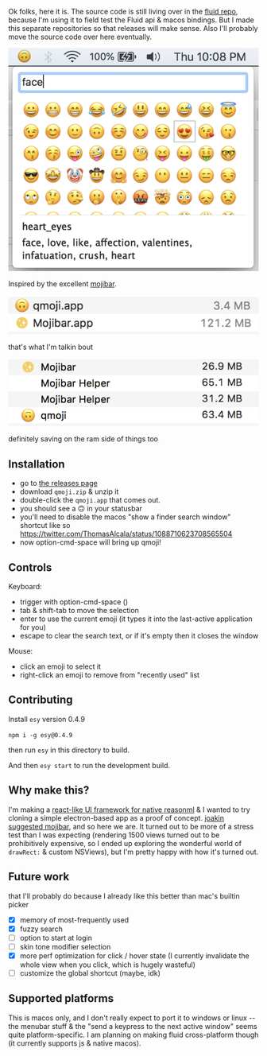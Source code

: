 Ok folks, here it is. The source code is still living over in the [fluid repo](https://github.com/jaredly/fluid/tree/master/src/qmoji), because I'm using it to field test the Fluid api & macos bindings. But I made this separate repositories so that releases will make sense. Also I'll probably move the source code over here eventually.

![screenshot](screenshot.png)

Inspired by the excellent [mojibar](https://github.com/muan/mojibar).

![sizes](sizes.png)

that's what I'm talkin bout

![memory](memory.png)

definitely saving on the ram side of things too

## Installation

- go to [the releases page](https://github.com/jaredly/qmoji/releases)
- download `qmoji.zip` & unzip it
- double-click the `qmoji.app` that comes out.
- you should see a 🙃 in your statusbar
- you'll need to disable the macos "show a finder search window" shortcut like so https://twitter.com/ThomasAlcala/status/1088710623708565504
- now option-cmd-space will bring up qmoji!

## Controls

Keyboard:
- trigger with option-cmd-space ()
- tab & shift-tab to move the selection
- enter to use the current emoji (it types it into the last-active application for you)
- escape to clear the search text, or if it's empty then it closes the window

Mouse:
- click an emoji to select it
- right-click an emoji to remove from "recently used" list

## Contributing

Install `esy` version 0.4.9

`npm i -g esy@0.4.9`

then run `esy` in this directory to build.

And then `esy start` to run the development build.

## Why make this?
I'm making a [react-like UI framework for native reasonml](https://github.com/jaredly/fluid) & I wanted to try cloning a simple electron-based app as a proof of concept. [joakin suggested mojibar](https://twitter.com/joakin/status/1084898563082125312), and so here we are. It turned out to be more of a stress test than I was expecting (rendering 1500 views turned out to be prohibitively expensive, so I ended up exploring the wonderful world of `drawRect:` & custom NSViews), but I'm pretty happy with how it's turned out.

## Future work
that I'll probably do because I already like this better than mac's builtin picker

- [x] memory of most-frequently used
- [x] fuzzy search
- [ ] option to start at login
- [ ] skin tone modifier selection
- [x] more perf optimization for click / hover state (I currently invalidate the whole view when you click, which is hugely wasteful)
- [ ] customize the global shortcut (maybe, idk)

## Supported platforms

This is macos only, and I don't really expect to port it to windows or linux -- the menubar stuff & the "send a keypress to the next active window" seems quite platform-specific. I am planning on making fluid cross-platform though (it currently supports js & native macos).
